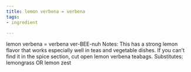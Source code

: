 ```yaml
---
title: lemon verbena = verbena
tags:
- ingredient

---
```

lemon verbena = verbena ver-BEE-nuh Notes: This has a strong lemon flavor that works especially well in teas and vegetable dishes. If you can't find it in the spice section, cut open lemon verbena teabags. Substitutes: lemongrass OR lemon zest
